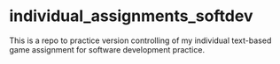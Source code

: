# individual_assignments_softdev
This is a repo to practice version controlling of my individual text-based game assignment for software development practice.
